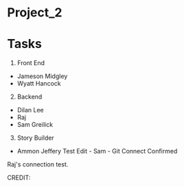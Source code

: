 # Project_2

# Tasks
1. Front End 
* Jameson Midgley
* Wyatt Hancock 

2. Backend
* Dilan Lee
* Raj
* Sam Greilick 

3. Story Builder 
* Ammon Jeffery 
Test Edit - Sam - Git Connect Confirmed

Raj's connection test.



CREDIT: 

